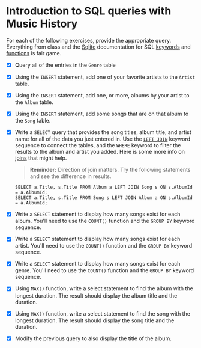 # Introduction to SQL queries with Music History

For each of the following exercises, provide the appropriate query. Everything from class and the [Sqlite](http://www.sqlite.org/) documentation for SQL [keywords](https://www.sqlite.org/lang.html) and [functions](https://www.sqlite.org/lang_corefunc.html) is fair game.

- [x] Query all of the entries in the `Genre` table
- [x] Using the `INSERT` statement, add one of your favorite artists to the `Artist` table.
- [x] Using the `INSERT` statement, add one, or more, albums by your artist to the `Album` table.
- [x] Using the `INSERT` statement, add some songs that are on that album to the `Song` table.
- [x] Write a `SELECT` query that provides the song titles, album title, and artist name for all of the data you just entered in. Use the [`LEFT JOIN`](https://www.tutorialspoint.com/sql/sql-using-joins.htm) keyword sequence to connect the tables, and the `WHERE` keyword to filter the results to the album and artist you added. Here is some more info on [joins](http://www.dofactory.com/sql/join) that might help.
    > **Reminder:** Direction of join matters. Try the following statements and see the difference in results.

    ```
    SELECT a.Title, s.Title FROM Album a LEFT JOIN Song s ON s.AlbumId = a.AlbumId;
    SELECT a.Title, s.Title FROM Song s LEFT JOIN Album a ON s.AlbumId = a.AlbumId;
    ```
- [x] Write a `SELECT` statement to display how many songs exist for each album. You'll need to use the `COUNT()` function and the `GROUP BY` keyword sequence.
- [x] Write a `SELECT` statement to display how many songs exist for each artist. You'll need to use the `COUNT()` function and the `GROUP BY` keyword sequence.
- [x] Write a `SELECT` statement to display how many songs exist for each genre. You'll need to use the `COUNT()` function and the `GROUP BY` keyword sequence.
- [x] Using `MAX()` function, write a select statement to find the album with the longest duration. The result should display the album title and the duration.
- [x] Using `MAX()` function, write a select statement to find the song with the longest duration. The result should display the song title and the duration.
- [x] Modify the previous query to also display the title of the album.